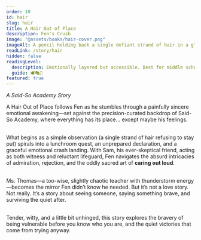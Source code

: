 ```yaml
---
order: 10
id: hair
slug: hair
title: A Hair Out of Place
description: Fen's Crush
image: "@assets/books/hair-cover.png"
imageAlt: A pencil holding back a single defiant strand of hair in a gleaming school hallway.
readLink: /story/hair
hidden: false
readingLevel:
  description: Emotionally layered but accessible. Best for middle schoolers and up—especially readers navigating first crushes, emotional intensity, and identity. Reads easily, but rewards re-reading. A heartfelt, funny, and awkwardly brave coming-of-age interlude with a depth beyond its whimsy.
  guide: 🕊️🎭🧶
featured: true
---
```


*A Said-So Academy Story*

A Hair Out of Place follows Fen as he stumbles through a painfully sincere emotional awakening—set against the precision-curated backdrop of Said-So Academy, where everything has its place... except maybe his feelings.
<br />
<br />

What begins as a simple observation (a single strand of hair refusing to stay put) spirals into a lunchroom quest, an unprepared declaration, and a graceful emotional crash landing. With Sam, his ever-skeptical friend, acting as both witness and reluctant lifeguard, Fen navigates the absurd intricacies of admiration, rejection, and the oddly sacred art of **caring out loud**.
<br />
<br />

Ms. Thomas—a too-wise, slightly chaotic teacher with thunderstorm energy—becomes the mirror Fen didn’t know he needed. But it’s not a love story. Not really. It’s a story about seeing someone, saying something brave, and surviving the quiet after.
<br />
<br />

Tender, witty, and a little bit unhinged, this story explores the bravery of being vulnerable before you know who you are, and the quiet victories that come from trying anyway.
